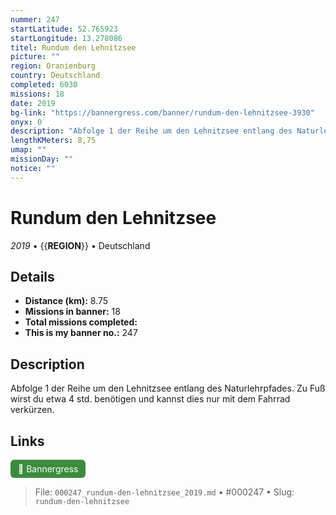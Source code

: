 ```yaml
---
nummer: 247
startLatitude: 52.765923
startLongitude: 13.278086
titel: Rundum den Lehnitzsee
picture: ""
region: Oranienburg
country: Deutschland
completed: 6030
missions: 18
date: 2019
bg-link: "https://bannergress.com/banner/rundum-den-lehnitzsee-3930"
onyx: 0
description: "Abfolge 1 der Reihe um den Lehnitzsee entlang des Naturlehrpfades.\nZu Fuß wirst du etwa 4 std. benötigen und kannst dies nur mit dem Fahrrad verkürzen."
lengthKMeters: 8,75
umap: ""
missionDay: ""
notice: ""
---
```

# Rundum den Lehnitzsee

*2019* • {{__REGION__}} • Deutschland





## Details
- **Distance (km):** 8.75
- **Missions in banner:** 18
- **Total missions completed:** 
- **This is my banner no.:** 247



## Description
Abfolge 1 der Reihe um den Lehnitzsee entlang des Naturlehrpfades.
Zu Fuß wirst du etwa 4 std. benötigen und kannst dies nur mit dem Fahrrad verkürzen.



## Links
<a href="https://bannergress.com/banner/rundum-den-lehnitzsee-3930" target="_blank" style="display:inline-block;margin-right:8px;padding:6px 12px;background:#3c8b3c;color:#fff;text-decoration:none;border-radius:6px;">🔗 Bannergress</a>



> File: `000247_rundum-den-lehnitzsee_2019.md` • #000247 • Slug: `rundum-den-lehnitzsee`
